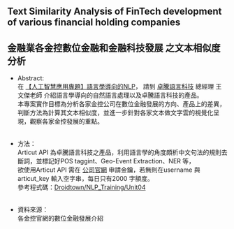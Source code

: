 ## Text Similarity Analysis of FinTech development of various financial holding companies <br>
## 金融業各金控數位金融和金融科技發展 之文本相似度分析


- Abstract:<br>
在 [【人工智慧應用專題】語言學導向的NLP](https://www.youtube.com/watch?v=Z6KOlJ58Gfw)， 請到 [卓騰語言科技](https://www.droidtown.co/zh-tw/) 總經理 王文傑老師 介紹語言學導向的自然語言處理以及卓騰語言科技的產品。<br>
本專案實作目標為分析各家金控公司在數位金融發展的方向、產品上的差異，判斷方法為計算其文本相似度，並進一步針對各家文本做文字雲的視覺化呈現，觀察各家金控發展的重點。<br><br>

- 方法：<br>
Articut API 為卓騰語言科技之產品，利用語言學的角度頗析中文句法的規則去斷詞，並標記好POS taggint、Geo-Event Extraction、NER 等，<br>
欲使用Articut API 需在 [公司官網](https://www.droidtown.co/zh-tw/) 申請金鑰，若無則在username 與articut_key 輸入空字串，每日只有2000 字額度。<br>
參考程式碼：[Droidtown/NLP_Training/Unit04](https://github.com/Droidtown/NLP_Training/tree/main/Unit04)<br><br>

- 資料來源：<br>
各金控官網的數位金融發展介紹
